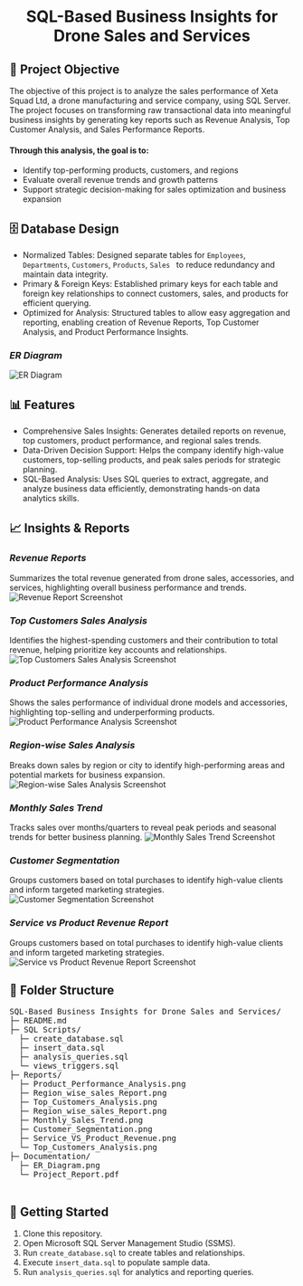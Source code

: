 <!DOCTYPE html>
<h1><center><b>SQL-Based Business Insights for Drone Sales and Services</b></center></h1>
<div class="section">
<h2>🎯 Project Objective</h2>
<par>
The objective of this project is to analyze the sales performance of Xeta Squad Ltd, a drone manufacturing and service company, using SQL Server. The project focuses on transforming raw transactional data into meaningful business insights by generating key reports such as Revenue Analysis, Top Customer Analysis, and Sales Performance Reports.
</par>
<h4>Through this analysis, the goal is to:</h4>
<ul>
  <li>Identify top-performing products, customers, and regions</li>
  <li>Evaluate overall revenue trends and growth patterns</li>
  <li>Support strategic decision-making for sales optimization and business expansion</li>
</ul>
</div>

<div class="section">
<h2>🗄 Database Design</h2>
<ul>
<li>Normalized Tables: Designed separate tables for <code>Employees</code>, <code>Departments</code>, <code>Customers</code>, <code>Products</code>, <code>Sales </code> to reduce redundancy and maintain data integrity.</li>
<li>Primary & Foreign Keys: Established primary keys for each table and foreign key relationships to connect customers, sales, and products for efficient querying.</li>
<li>Optimized for Analysis: Structured tables to allow easy aggregation and reporting, enabling creation of Revenue Reports, Top Customer Analysis, and Product Performance Insights.</li>
</ul>
<h3><i><b>ER Diagram</b></i></h3>
<img src="Documentation/ER-Diagram.png" alt="ER Diagram" class="screenshot mt-3">
</div>


<div class="section">
<h2>📊 Features</h2>
<ul>
<li>Comprehensive Sales Insights: Generates detailed reports on revenue, top customers, product performance, and regional sales trends.</li>
<li>Data-Driven Decision Support: Helps the company identify high-value customers, top-selling products, and peak sales periods for strategic planning. </li>
<li>SQL-Based Analysis: Uses SQL queries to extract, aggregate, and analyze business data efficiently, demonstrating hands-on data analytics skills.</li>
</ul>
</div>


<div class="section">
<h2>📈 Insights & Reports</h2>

<h3><i><b>Revenue Reports</b></i></h3>
<par>Summarizes the total revenue generated from drone sales, accessories, and services, highlighting overall business performance and trends.</par>
<img src="Reports/Revenue_Report.png" alt="Revenue Report Screenshot" class="screenshot mt-3">
  
<h3><i><b>Top Customers Sales Analysis</b></i></h3>
<par>Identifies the highest-spending customers and their contribution to total revenue, helping prioritize key accounts and relationships.</par>
<img src="Reports/Top_Customers_Analysis.png" alt="Top Customers Sales Analysis Screenshot" class="screenshot mt-3">

<h3><i><b>Product Performance Analysis</b></i></h3>
<par>Shows the sales performance of individual drone models and accessories, highlighting top-selling and underperforming products.</par>
<img src="Reports/Product_Performance_Analysis.png" alt="Product Performance Analysis Screenshot" class="screenshot mt-3">

<h3><i><b>Region-wise Sales Analysis</b></i></h3>
<par>Breaks down sales by region or city to identify high-performing areas and potential markets for business expansion.</par>
<img src="Reports/Region_wise_sales_Report.png" alt="Region-wise Sales Analysis Screenshot" class="screenshot mt-3">

<h3><i><b>Monthly Sales Trend</b></i></h3>
<par>Tracks sales over months/quarters to reveal peak periods and seasonal trends for better business planning.</par>
<img src="Reports/Monthly_Sales_Trend.png" alt="Monthly Sales Trend Screenshot" class="screenshot mt-3">

<h3><i><b>Customer Segmentation</b></i></h3>
<par>Groups customers based on total purchases to identify high-value clients and inform targeted marketing strategies.</par>
<img src="Reports/Customer_Segmentation.png" alt="Customer Segmentation Screenshot" class="screenshot mt-3">

<h3><i><b>Service vs Product Revenue Report</b></i></h3>
<par>Groups customers based on total purchases to identify high-value clients and inform targeted marketing strategies.</par>
<img src="Reports/Service_VS_Product_Revenue.png" alt="Service vs Product Revenue Report Screenshot" class="screenshot mt-3">
</div>



<div class="section">
<h2>📂 Folder Structure</h2>
<pre>
SQL-Based Business Insights for Drone Sales and Services/
├─ README.md
├─ SQL Scripts/
  ├─ create_database.sql
  ├─ insert_data.sql
  ├─ analysis_queries.sql
  └─ views_triggers.sql
├─ Reports/
  ├─ Product_Performance_Analysis.png
  ├─ Region_wise_sales_Report.png
  ├─ Top_Customers_Analysis.png
  ├─ Region_wise_sales_Report.png
  ├─ Monthly_Sales_Trend.png
  ├─ Customer_Segmentation.png
  ├─ Service_VS_Product_Revenue.png
  └─ Top_Customers_Analysis.png
├─ Documentation/
  ├─ ER_Diagram.png
  └─ Project_Report.pdf

</pre>
</div>


<div class="section">
<h2>🚀 Getting Started</h2>
<ol>
<li>Clone this repository.</li>
<li>Open Microsoft SQL Server Management Studio (SSMS).</li>
<li>Run <code>create_database.sql</code> to create tables and relationships.</li>
<li>Execute <code>insert_data.sql</code> to populate sample data.</li>
<li>Run <code>analysis_queries.sql</code> for analytics and reporting queries.</li>
</ol>
</div>



</body>

</html>





